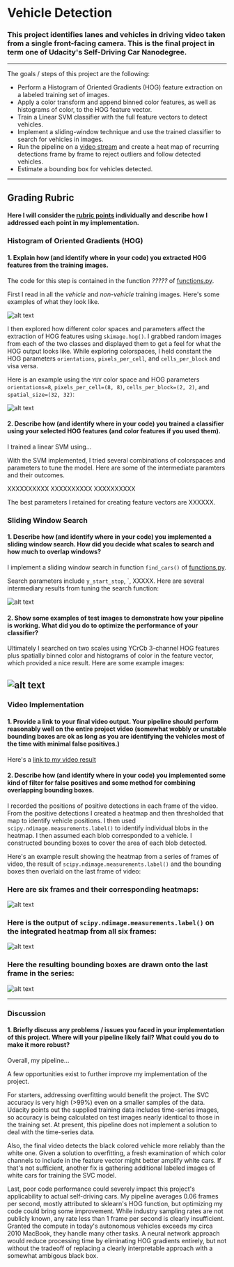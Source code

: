 # Vehicle Detection
### This project identifies lanes and vehicles in driving video taken from a single front-facing camera. This is the final project in term one of Udacity's Self-Driving Car Nanodegree.

---

The goals / steps of this project are the following:

* Perform a Histogram of Oriented Gradients (HOG) feature extraction on a labeled training set of images.
* Apply a color transform and append binned color features, as well as histograms of color, to the HOG feature vector.
* Train a Linear SVM classifier with the full feature vectors to detect vehicles.
* Implement a sliding-window technique and use the trained classifier to search for vehicles in images.
* Run the pipeline on a [video stream](https://github.com/evanloshin/CarND-Vehicle-Detection/blob/master/project_video.mp4) and create a heat map of recurring detections frame by frame to reject outliers and follow detected vehicles.
* Estimate a bounding box for vehicles detected.

[//]: # (Image References)
[image1]: ./examples/car_not_car.png
[image2]: ./examples/HOG_example.jpg
[image3]: ./examples/sliding_windows.jpg
[image4]: ./examples/sliding_window.jpg
[image5]: ./examples/bboxes_and_heat.png
[image6]: ./examples/labels_map.png
[image7]: ./examples/output_bboxes.png
[video1]: ./project_video.mp4

---

## Grading Rubric
#### Here I will consider the [rubric points](https://review.udacity.com/#!/rubrics/513/view) individually and describe how I addressed each point in my implementation.

### Histogram of Oriented Gradients (HOG)

#### 1. Explain how (and identify where in your code) you extracted HOG features from the training images.

The code for this step is contained in the function *?????* of [functions.py](https://github.com/evanloshin/CarND-Vehicle-Detection/blob/master/functions.py).

First I read in all the *vehicle* and *non-vehicle* training images. Here's some examples of what they look like. 

![alt text][image1]

I then explored how different color spaces and parameters affect the extraction of HOG features using `skimage.hog()`. I grabbed random images from each of the two classes and displayed them to get a feel for what the HOG output looks like. While exploring colorspaces, I held constant the HOG parameters `orientations`, `pixels_per_cell`, and `cells_per_block` and visa versa.

Here is an example using the `YUV` color space and HOG parameters `orientations=8`, `pixels_per_cell=(8, 8)`, `cells_per_block=(2, 2)`, and `spatial_size=(32, 32)`:

![alt text][image2]

#### 2. Describe how (and identify where in your code) you trained a classifier using your selected HOG features (and color features if you used them).

I trained a linear SVM using...

With the SVM implemented, I tried several combinations of colorspaces and parameters to tune the model. Here are some of the intermediate paramters and their outcomes.

XXXXXXXXXX
XXXXXXXXXX
XXXXXXXXXX

The best parameters I retained for creating feature vectors are XXXXXX.

### Sliding Window Search

#### 1. Describe how (and identify where in your code) you implemented a sliding window search.  How did you decide what scales to search and how much to overlap windows?

I implement a sliding window search in function `find_cars()` of [functions.py](https://github.com/evanloshin/CarND-Vehicle-Detection/blob/master/functions.py).

Search parameters include `y_start_stop`, `, XXXXX. Here are several intermediary results from tuning the search function:

![alt text][image3]

#### 2. Show some examples of test images to demonstrate how your pipeline is working.  What did you do to optimize the performance of your classifier?

Ultimately I searched on two scales using YCrCb 3-channel HOG features plus spatially binned color and histograms of color in the feature vector, which provided a nice result.  Here are some example images:

![alt text][image4]
---

### Video Implementation

#### 1. Provide a link to your final video output.  Your pipeline should perform reasonably well on the entire project video (somewhat wobbly or unstable bounding boxes are ok as long as you are identifying the vehicles most of the time with minimal false positives.)
Here's a [link to my video result](./project_video.mp4)


#### 2. Describe how (and identify where in your code) you implemented some kind of filter for false positives and some method for combining overlapping bounding boxes.

I recorded the positions of positive detections in each frame of the video.  From the positive detections I created a heatmap and then thresholded that map to identify vehicle positions.  I then used `scipy.ndimage.measurements.label()` to identify individual blobs in the heatmap.  I then assumed each blob corresponded to a vehicle.  I constructed bounding boxes to cover the area of each blob detected.  

Here's an example result showing the heatmap from a series of frames of video, the result of `scipy.ndimage.measurements.label()` and the bounding boxes then overlaid on the last frame of video:

### Here are six frames and their corresponding heatmaps:

![alt text][image5]

### Here is the output of `scipy.ndimage.measurements.label()` on the integrated heatmap from all six frames:
![alt text][image6]

### Here the resulting bounding boxes are drawn onto the last frame in the series:
![alt text][image7]



---

### Discussion

#### 1. Briefly discuss any problems / issues you faced in your implementation of this project.  Where will your pipeline likely fail?  What could you do to make it more robust?

Overall, my pipeline...

A few opportunities exist to further improve my implementation of the project.

For starters, addressing overfitting would benefit the project. The SVC accuracy is very high (>99%) even on a smaller samples of the data. Udacity points out the supplied training data includes time-series images, so accuracy is being calculated on test images nearly identical to those in the training set. At present, this pipeline does not implement a solution to deal with the time-series data.

Also, the final video detects the black colored vehicle more reliably than the white one. Given a solution to overfitting, a fresh examination of which color channels to include in the feature vector might better amplify white cars. If that's not sufficient, another fix is gathering additional labeled images of white cars for training the SVC model.

Last, poor code performance could severely impact this project's applicability to actual self-driving cars. My pipeline averages 0.06 frames per second, mostly attributed to sklearn's HOG function, but optimizing my code could bring some improvement. While industry sampling rates are not publicly known, any rate less than 1 frame per second is clearly insufficient. Granted the compute in today's autonomous vehicles exceeds my circa 2010 MacBook, they handle many other tasks. A neural network approach would reduce processing time by eliminating HOG gradients entirely, but not without the tradeoff of replacing a clearly interpretable approach with a somewhat ambigous black box.

